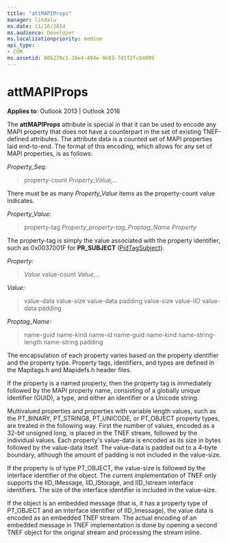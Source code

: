```yaml
---
title: "attMAPIProps"
manager: lindalu
ms.date: 11/16/2014
ms.audience: Developer
ms.localizationpriority: medium
api_type:
- COM
ms.assetid: 806270c1-30e4-494e-9b03-7d1f2fc04099 
---
```


# attMAPIProps

**Applies to**: Outlook 2013 | Outlook 2016
  
The **attMAPIProps** attribute is special in that it can be used to encode any MAPI property that does not have a counterpart in the set of existing TNEF-defined attributes. The attribute data is a counted set of MAPI properties laid end-to-end. The format of this encoding, which allows for any set of MAPI properties, is as follows:  
  
 _Property_Seq:_
  
> property-count _Property_Value,..._

There must be as many _Property_Value_ items as the property-count value indicates.
  
 _Property_Value:_
  
> property-tag _Property_property-tag_Proptag_Name Property_

The property-tag is simply the value associated with the property identifier, such as 0x0037001F for **PR_SUBJECT** ([PidTagSubject](pidtagsubject-canonical-property.md)).
  
 _Property:_
  
> _Value_ value-count _Value,..._

 _Value:_
  
> value-data value-size value-data padding value-size value-IID value-data padding

 _Proptag_Name:_
  
> name-guid name-kind name-id name-guid name-kind name-string-length name-string padding

The encapsulation of each property varies based on the property identifier and the property type. Property tags, identifiers, and types are defined in the Mapitags.h and Mapidefs.h header files.
  
If the property is a named property, then the property tag is immediately followed by the MAPI property name, consisting of a globally unique identifier (GUID), a type, and either an identifier or a Unicode string.
  
Multivalued properties and properties with variable length values, such as the PT_BINARY, PT_STRING8, PT_UNICODE, or PT_OBJECT property types, are treated in the following way. First the number of values, encoded as a 32-bit unsigned long, is placed in the TNEF stream, followed by the individual values. Each property's value-data is encoded as its size in bytes followed by the value-data itself. The value-data is padded out to a 4-byte boundary, although the amount of padding is not included in the value-size.
  
If the property is of type PT_OBJECT, the value-size is followed by the interface identifier of the object. The current implementation of TNEF only supports the IID_IMessage, IID_IStorage, and IID_Istream interface identifiers. The size of the interface identifier is included in the value-size.
  
If the object is an embedded message (that is, it has a property type of PT_OBJECT and an interface identifier of IID_Imessage), the value data is encoded as an embedded TNEF stream. The actual encoding of an embedded message in TNEF implementation is done by opening a second TNEF object for the original stream and processing the stream inline.
  